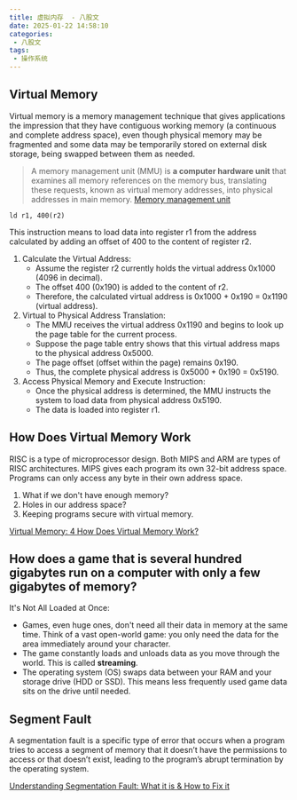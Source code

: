 ```yaml
---
title: 虚拟内存  - 八股文
date: 2025-01-22 14:58:10
categories:
 - 八股文
tags:
 - 操作系统
---
```


## Virtual Memory

Virtual memory is a memory management technique that gives applications the impression that they have contiguous working memory (a continuous and complete address space), even though physical memory may be fragmented and some data may be temporarily stored on external disk storage, being swapped between them as needed.

> A memory management unit (MMU) is **a computer hardware unit** that examines all memory references on the memory bus, translating these requests, known as virtual memory addresses, into physical addresses in main memory. [Memory management unit](https://en.wikipedia.org/wiki/Memory_management_unit)

```risc
ld r1, 400(r2)
```

This instruction means to load data into register r1 from the address calculated by adding an offset of 400 to the content of register r2.

1. Calculate the Virtual Address:
   - Assume the register r2 currently holds the virtual address 0x1000 (4096 in decimal).
   - The offset 400 (0x190) is added to the content of r2.
   - Therefore, the calculated virtual address is 0x1000 + 0x190 = 0x1190 (virtual address).
2. Virtual to Physical Address Translation:
   - The MMU receives the virtual address 0x1190 and begins to look up the page table for the current process.
   - Suppose the page table entry shows that this virtual address maps to the physical address 0x5000.
   - The page offset (offset within the page) remains 0x190.
   - Thus, the complete physical address is 0x5000 + 0x190 = 0x5190.
3. Access Physical Memory and Execute Instruction:
   - Once the physical address is determined, the MMU instructs the system to load data from physical address 0x5190.
   - The data is loaded into register r1.

## How Does Virtual Memory Work

RISC is a type of microprocessor design. Both MIPS and ARM are types of RISC architectures. MIPS gives each program its own 32-bit address space. Programs can only access any byte in their own address space.

1) What if we don't have enough memory? 
2) Holes in our address space? 
3) Keeping programs secure with virtual memory. 

[Virtual Memory: 4 How Does Virtual Memory Work?](https://www.youtube.com/watch?v=59rEMnKWoS4&list=PLiwt1iVUib9s2Uo5BeYmwkDFUh70fJPxX&index=4)

## How does a game that is several hundred gigabytes run on a computer with only a few gigabytes of memory?

It's Not All Loaded at Once:

- Games, even huge ones, don't need all their data in memory at the same time. Think of a vast open-world game: you only need the data for the area immediately around your character.
- The game constantly loads and unloads data as you move through the world. This is called **streaming**.
- The operating system (OS) swaps data between your RAM and your storage drive (HDD or SSD). This means less frequently used game data sits on the drive until needed.

## Segment Fault

A segmentation fault is a specific type of error that occurs when a program tries to access a segment of memory that it doesn’t have the permissions to access or that doesn’t exist, leading to the program’s abrupt termination by the operating system. 

[Understanding Segmentation Fault: What it is & How to Fix it](https://www.percona.com/blog/segmentation-fault-a-dba-perspective/)